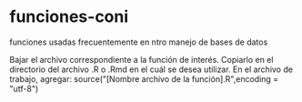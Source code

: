 # funciones-coni
funciones usadas frecuentemente en ntro manejo de bases de datos

Bajar el archivo correspondiente a la función de interés.
Copiarlo en el directorio del archivo .R o .Rmd en el cuál se desea utilizar.
En el archivo de trabajo, agregar: 
source("[Nombre archivo de la función].R",encoding = "utf-8")
